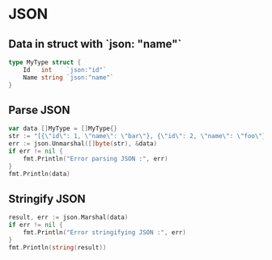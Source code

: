 # JSON

## Data in struct with \`json: "name"\`
```go
type MyType struct {
	Id   int    `json:"id"`
	Name string `json:"name"`
}
```

## Parse JSON
```go
var data []MyType = []MyType{}
str := "[{\"id\": 1, \"name\": \"bar\"}, {\"id\": 2, \"name\": \"foo\"}]"
err := json.Unmarshal([]byte(str), &data)
if err != nil {
	fmt.Println("Error parsing JSON :", err)
}
fmt.Println(data)
```

## Stringify JSON
```go
result, err := json.Marshal(data)
if err != nil {
	fmt.Println("Error stringifying JSON :", err)
}
fmt.Println(string(result))
```